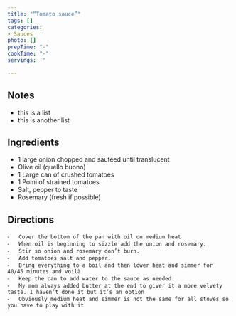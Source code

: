 ```yaml
---
title: "“Tomato sauce”"
tags: []
categories:
- Sauces
photo: []
prepTime: "-"
cookTime: "-"
servings: ''

---
```

## Notes

* this is a list
* this is another list

## Ingredients

* 1 large onion chopped and sautéed until translucent
* Olive oil (quello buono)
* 1  Large can of crushed tomatoes
* 1 Pomì of strained tomatoes
* Salt, pepper to taste
*  Rosemary (fresh if possible)

## Directions

    ⁃	Cover the bottom of the pan with oil on medium heat
    ⁃	When oil is beginning to sizzle add the onion and rosemary. 
    ⁃	Stir so onion and rosemary don’t burn.
    ⁃	Add tomatoes salt and pepper.
    ⁃	Bring everything to a boil and then lower heat and simmer for 40/45 minutes and voilà
    ⁃	Keep the can to add water to the sauce as needed.
    ⁃	My mom always added butter at the end to giver it a more velvety taste. I haven’t done it but it’s an option
    ⁃	Obviously medium heat and simmer is not the same for all stoves so you have to play with it